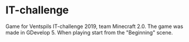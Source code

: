 # IT-challenge
Game for Ventspils IT-challenge 2019, team Minecraft 2.0.
The game was made in GDevelop 5. When playing start from the "Beginning" scene. 
